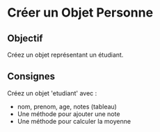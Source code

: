 # Créer un Objet Personne

## Objectif
Créez un objet représentant un étudiant.

## Consignes
Créez un objet 'etudiant' avec :
- nom, prenom, age, notes (tableau)
- Une méthode pour ajouter une note
- Une méthode pour calculer la moyenne